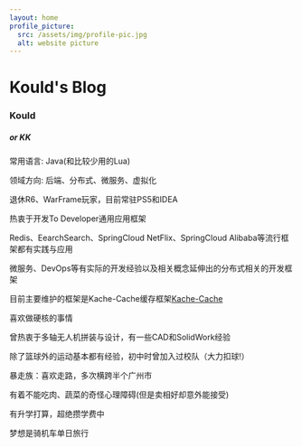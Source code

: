 ```yaml
---
layout: home
profile_picture:
  src: /assets/img/profile-pic.jpg
  alt: website picture
---
```


<h1>
    Kould's Blog
</h1>

<h3>Kould</h3>
<h5>or KK</h5>

<p>常用语言: Java(和比较少用的Lua)</p>
<p>领域方向: 后端、分布式、微服务、虚拟化</p>

<p>退休R6、WarFrame玩家，目前常驻PS5和IDEA</p>
<p>热衷于开发To Developer通用应用框架</p>
<p>Redis、EearchSearch、SpringCloud NetFlix、SpringCloud Alibaba等流行框架都有实践与应用</p>
<p>微服务、DevOps等有实际的开发经验以及相关概念延伸出的分布式相关的开发框架</p>
<p>目前主要维护的框架是Kache-Cache缓存框架<a href="https://github.com/KKould/Kache-Cache">Kache-Cache</a></p>

<p>喜欢做硬核的事情</p>
<p>曾热衷于多轴无人机拼装与设计，有一些CAD和SolidWork经验</p>
<p>除了篮球外的运动基本都有经验，初中时曾加入过校队（大力扣球!）</p>
<p>暴走族：喜欢走路，多次横跨半个广州市</p>
<p>有着不能吃肉、蔬菜的奇怪心理障碍(但是卖相好却意外能接受)</p>
<p>有升学打算，超绝攒学费中</p>
<p>梦想是骑机车单日旅行</p>